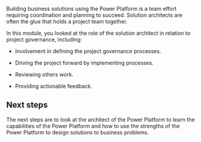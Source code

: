 Building business solutions using the Power Platform is a team effort requiring coordination and planning to succeed. Solution architects are often the glue that holds a project team together.

In this module, you looked at the role of the solution architect in relation to project governance, including:

- Involvement in defining the project governance processes.

- Driving the project forward by implementing processes.

- Reviewing others work.

- Providing actionable feedback.

## Next steps

The next steps are to look at the architect of the Power Platform to learn the capabilities of the Power Platform and how to use the strengths of the Power Platform to design solutions to business problems.
